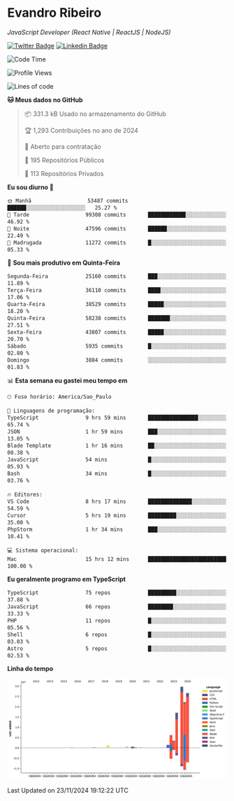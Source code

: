 # Evandro **Ribeiro**

*JavaScript Developer (React Native | ReactJS | NodeJS)*

[![Twitter Badge](https://img.shields.io/badge/-@ribeiroevandro-201B2D?style=flat-square&labelColor=201B2D&logo=twitter&logoColor=white&link=https://twitter.com/ribeiroevandro)](https://twitter.com/ribeiroevandro) 
[![Linkedin Badge](https://img.shields.io/badge/-Evandro%20Ribeiro-201B2D?style=flat-square&logo=Linkedin&logoColor=white&link=https://www.linkedin.com/in/ribeiroevandro)](https://www.linkedin.com/in/ribeiroevandro) 


<!--START_SECTION:waka-->
![Code Time](http://img.shields.io/badge/Code%20Time-4%2C180%20hrs%206%20mins-blue)

![Profile Views](http://img.shields.io/badge/Visualizac%C3%B5es%20do%20perfil-2-blue)

![Lines of code](https://img.shields.io/badge/Desde%20o%20Hello%20World%20eu%20escrevi-109.7%20million%20linhas%20de%20c%C3%B3digo-blue)

**🐱 Meus dados no GitHub** 

> 📦 331.3 kB Usado no armazenamento do GitHub 
 > 
> 🏆 1,293 Contribuições no ano de 2024
 > 
> 💼 Aberto para contratação
 > 
> 📜 195 Repositórios Públicos 
 > 
> 🔑 113 Repositórios Privados 
 > 
**Eu sou diurno 🐤** 

```text
🌞 Manhã                  53487 commits       ██████░░░░░░░░░░░░░░░░░░░   25.27 % 
🌆 Tarde                  99308 commits       ████████████░░░░░░░░░░░░░   46.92 % 
🌃 Noite                  47596 commits       ██████░░░░░░░░░░░░░░░░░░░   22.49 % 
🌙 Madrugada              11272 commits       █░░░░░░░░░░░░░░░░░░░░░░░░   05.33 % 
```
📅 **Sou mais produtivo em Quinta-Feira** 

```text
Segunda-Feira            25160 commits       ███░░░░░░░░░░░░░░░░░░░░░░   11.89 % 
Terça-Feira              36110 commits       ████░░░░░░░░░░░░░░░░░░░░░   17.06 % 
Quarta-Feira             38529 commits       █████░░░░░░░░░░░░░░░░░░░░   18.20 % 
Quinta-Feira             58238 commits       ███████░░░░░░░░░░░░░░░░░░   27.51 % 
Sexta-Feira              43807 commits       █████░░░░░░░░░░░░░░░░░░░░   20.70 % 
Sábado                   5935 commits        █░░░░░░░░░░░░░░░░░░░░░░░░   02.80 % 
Domingo                  3884 commits        ░░░░░░░░░░░░░░░░░░░░░░░░░   01.83 % 
```


📊 **Esta semana eu gastei meu tempo em** 

```text
🕑︎ Fuso horário: America/Sao_Paulo

💬 Linguagens de programação: 
TypeScript               9 hrs 59 mins       ████████████████░░░░░░░░░   65.74 % 
JSON                     1 hr 59 mins        ███░░░░░░░░░░░░░░░░░░░░░░   13.05 % 
Blade Template           1 hr 16 mins        ██░░░░░░░░░░░░░░░░░░░░░░░   08.38 % 
JavaScript               54 mins             █░░░░░░░░░░░░░░░░░░░░░░░░   05.93 % 
Bash                     34 mins             █░░░░░░░░░░░░░░░░░░░░░░░░   03.76 % 

🔥 Editores: 
VS Code                  8 hrs 17 mins       ██████████████░░░░░░░░░░░   54.59 % 
Cursor                   5 hrs 19 mins       █████████░░░░░░░░░░░░░░░░   35.00 % 
PhpStorm                 1 hr 34 mins        ███░░░░░░░░░░░░░░░░░░░░░░   10.41 % 

💻 Sistema operacional: 
Mac                      15 hrs 12 mins      █████████████████████████   100.00 % 
```

**Eu geralmente programo em TypeScript** 

```text
TypeScript               75 repos            █████████░░░░░░░░░░░░░░░░   37.88 % 
JavaScript               66 repos            ████████░░░░░░░░░░░░░░░░░   33.33 % 
PHP                      11 repos            █░░░░░░░░░░░░░░░░░░░░░░░░   05.56 % 
Shell                    6 repos             █░░░░░░░░░░░░░░░░░░░░░░░░   03.03 % 
Astro                    5 repos             █░░░░░░░░░░░░░░░░░░░░░░░░   02.53 % 
```



**Linha do tempo**

![Lines of Code chart](https://raw.githubusercontent.com/ribeiroevandro/ribeiroevandro/main/assets/bar_graph.png)


 Last Updated on 23/11/2024 19:12:22 UTC
<!--END_SECTION:waka-->
